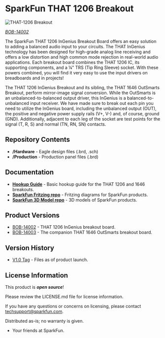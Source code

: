 SparkFun THAT 1206 Breakout
========================================

![THAT-1206 Breakout](https://cdn.sparkfun.com//assets/parts/1/1/7/7/7/14002-01.jpg)

[*BOB-14002*](https://www.sparkfun.com/products/14002)

The SparkFun THAT 1206 InGenius Breakout Board offers an easy solution to adding a balanced audio input to your circuits. The THAT InGenius technology has been designed for high-grade analog line receiving and offers a low distortion and high common mode rejection in real-world audio applications. Each breakout board combines the THAT 1206 IC, its supporting components, and a ¼" TRS (Tip Ring Sleeve) socket. With these powers combined, you will find it very easy to use the input drivers on breadboards and in projects!

The THAT 1206 InGenius Breakout and its sibling, the THAT 1646 OutSmarts Breakout, perform mirror-image signal conversion. While the OutSmarts is an unbalanced-to-balanced output driver, this InGenius is a balanced-to-unbalanced input receiver. We have made sure to break out each pin you need to utilize the InGenius board, including the unbalanced output (OUT), the positive and negative power supply rails (V+, V-) and, of course, ground (GND). Additionally, adjacent to each leg of the socket are test points for the signal (T, R, S) and normal (TN, RN, SN) contacts.

Repository Contents
-------------------

* **/Hardware** - Eagle design files (.brd, .sch)
* **/Production** - Production panel files (.brd)

Documentation
--------------
* **[Hookup Guide](https://learn.sparkfun.com/tutorials/that-ingenuis-and-outsmarts-breakout-hookup-guide)** - Basic hookup guide for the THAT 1206 and 1646 breakouts.
* **[SparkFun Fritzing repo](https://github.com/sparkfun/Fritzing_Parts)** - Fritzing diagrams for SparkFun products.
* **[SparkFun 3D Model repo](https://github.com/sparkfun/3D_Models)** - 3D models of SparkFun products.

Product Versions
----------------
* [BOB-14002](https://www.sparkfun.com/products/14002) - THAT 1206 InGenius breakout board.
* [BOB-14003](https://www.sparkfun.com/products/14003) - The companion THAT 1646 OutSmarts breakout board.

Version History
---------------
* [V1.0 Tag](https://github.com/sparkfun/THAT_1206_Breakout/commit/8fa3e24b62fe93f8f912508c355df1751a37f655) - Files as of product launch.

License Information
-------------------

This product is _**open source**_!

Please review the LICENSE.md file for license information.

If you have any questions or concerns on licensing, please contact techsupport@sparkfun.com.

Distributed as-is; no warranty is given.

- Your friends at SparkFun.

_<COLLABORATION CREDIT>_
